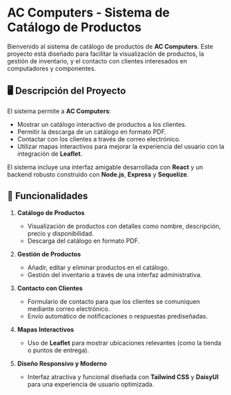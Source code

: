# AC Computers - Sistema de Catálogo de Productos

Bienvenido al sistema de catálogo de productos de **AC Computers**. Este proyecto está diseñado para facilitar la visualización de productos, la gestión de inventario, y el contacto con clientes interesados en computadores y componentes.

## 🖥️ Descripción del Proyecto

El sistema permite a **AC Computers**:

-   Mostrar un catálogo interactivo de productos a los clientes.
-   Permitir la descarga de un catálogo en formato PDF.
-   Contactar con los clientes a través de correo electrónico.
-   Utilizar mapas interactivos para mejorar la experiencia del usuario con la integración de **Leaflet**.

El sistema incluye una interfaz amigable desarrollada con **React** y un backend robusto construido con **Node.js**, **Express** y **Sequelize**.

## 🚀 Funcionalidades

1. **Catálogo de Productos**

    - Visualización de productos con detalles como nombre, descripción, precio y disponibilidad.
    - Descarga del catálogo en formato PDF.

2. **Gestión de Productos**

    - Añadir, editar y eliminar productos en el catálogo.
    - Gestión del inventario a través de una interfaz administrativa.

3. **Contacto con Clientes**

    - Formulario de contacto para que los clientes se comuniquen mediante correo electrónico.
    - Envío automático de notificaciones o respuestas prediseñadas.

4. **Mapas Interactivos**

    - Uso de **Leaflet** para mostrar ubicaciones relevantes (como la tienda o puntos de entrega).

5. **Diseño Responsivo y Moderno**
    - Interfaz atractiva y funcional diseñada con **Tailwind CSS** y **DaisyUI** para una experiencia de usuario optimizada.
